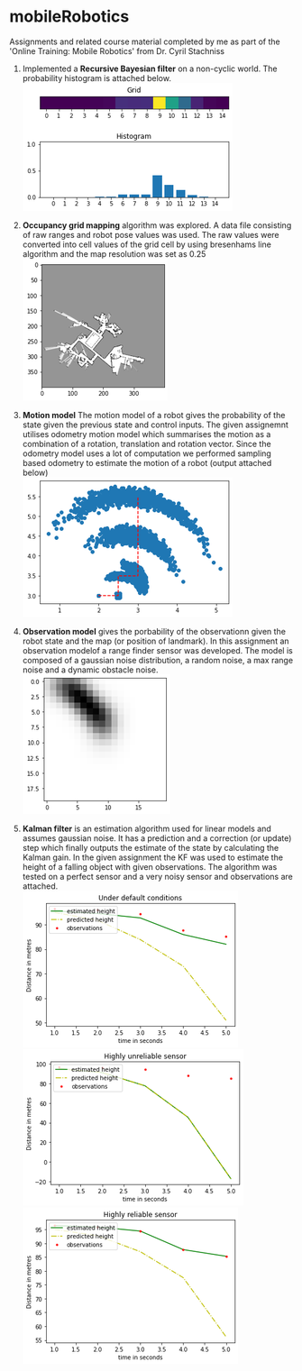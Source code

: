 # mobileRobotics
Assignments and related course material completed by me as part of the 'Online Training: Mobile Robotics' from Dr. Cyril Stachniss

1. Implemented a **Recursive Bayesian filter** on a non-cyclic world. The probability histogram is attached below.  
   ![Bayes Filter](img/bayesian.png?raw=true "Output of Bayes filter for localization")
2. **Occupancy grid mapping** algorithm was explored. A data file consisting of raw ranges and robot pose values was used. The raw values were converted into cell values of the grid cell by using bresenhams line algorithm and the map resolution was set as 0.25  
   ![Occupancy grid](img/occupancy.png?raw=true "Output occupany grid map")  
3. **Motion model** The motion model of a robot gives the probability of the state given the previous state and control inputs. The given assignemnt utilises odometry motion model which summarises the motion as a combination of a rotation, translation and rotation vector. Since the odometry model uses a lot of computation we performed sampling based odometry to estimate the motion of a robot (output attached below)  
   ![The motion model of a robot executing a given motion](img/motion.png?raw=true "Motion model")  
4. **Observation model** gives the porbability of the observationn given the robot state and the map (or position of landmark). In this assignment an observation modelof a range finder sensor was developed. The model is composed of a gaussian noise distribution, a random noise, a max range noise and a dynamic obstacle noise.  
   ![Measurement probability over a 20x20 cell for given sensor locations and range measurements](img/observation.png?raw=true "Measurement probability over a 20x20 cell for given sensor locations and range measurements")  

5. **Kalman filter** is an estimation algorithm used for linear models and assumes gaussian noise. It has a prediction and a correction (or update) step which finally outputs the estimate of the state by calculating the Kalman gain. In the given assignment the KF was used to estimate the height of a falling object with given observations. The algorithm was tested on a perfect sensor and a very noisy sensor and observations are attached.  
   ![Normal estimate](img/kf1.png?raw=true "Normal estimate")  
   ![Noisy sensor estimate](img/kf2.png?raw=true "Noisy sensor estimate")  
   ![Perfect sensor estimate](img/kf3.png?raw=true "Perfect sensor estimate")  



